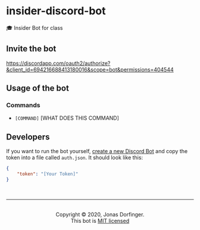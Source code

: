 # insider-discord-bot
🎓 Insider Bot for class

## Invite the bot

https://discordapp.com/oauth2/authorize?&client_id=694216688413180016&scope=bot&permissions=404544

## Usage of the bot

### Commands

- ``[COMMAND]`` [WHAT DOES THIS COMMAND]

## Developers

If you want to run the bot yourself, [create a new Discord Bot](https://discordapp.com/developers/docs/intro#bots-and-apps) and copy the token into a file called `auth.json`. It should look like this:

```json
{
    "token": "[Your Token]"
}
```

<br>

<hr>
<br>
<center>Copyright © 2020, Jonas Dorfinger.</center>
<center>This bot is <a href="https://github.com/dorfingerjonas/discord-bot-template/blob/master/LICENSE">MIT licensed</a>
